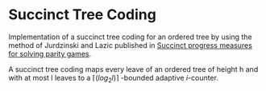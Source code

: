 # Succinct Tree Coding

Implementation of a succinct tree coding for an ordered tree by using the method of Jurdzinski and Lazic published in [Succinct progress measures for solving parity games](https://ieeexplore.ieee.org/stamp/stamp.jsp?tp=&arnumber=8005092).
    
A succinct tree coding maps every leave of an ordered tree of height h and with at most l leaves  to a $`\lceil (log_2 l) \rceil`$ -bounded adaptive $`i`$-counter.